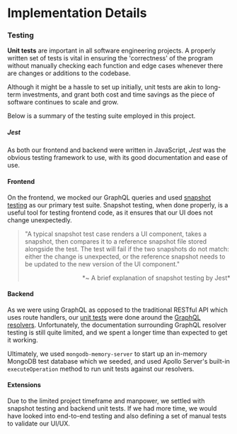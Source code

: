 # Implementation Details

### Testing
**Unit tests** are important in all software engineering projects. A properly written set of tests is
vital in ensuring the 'correctness' of the program without manually checking each function and
edge cases whenever there are changes or additions to the codebase.

Although it might be a hassle to set up initially, unit tests are akin to long-term investments, and
grant both cost and time savings as the piece of software continues to scale and grow.

Below is a summary of the testing suite employed in this project.

##### Jest
As both our frontend and backend were written in JavaScript, *Jest* was the obvious testing framework to use,
with its good documentation and ease of use.

#### Frontend
On the frontend, we mocked our GraphQL queries and used <u>snapshot testing</u> as our primary test suite. Snapshot
testing, when done properly, is a useful tool for testing frontend code, as it ensures that our UI does not
change unexpectedly.

> "A typical snapshot test case renders a UI component, takes a snapshot, then compares it to a reference snapshot
> file stored alongside the test. The test will fail if the two snapshots do not match: either the change is
> unexpected, or the reference snapshot needs to be updated to the new version of the UI component."
>
> <div style="text-align: right">*~ A brief explanation of snapshot testing by Jest*</div>

#### Backend
As we were using GraphQL as opposed to the traditional RESTful API which uses route handlers, our <u>unit tests</u> were
done around the <u>GraphQL resolvers</u>. Unfortunately, the documentation surrounding GraphQL resolver testing is still quite
limited, and we spent a longer time than expected to get it working.

Ultimately, we used `mongodb-memory-server` to start up an in-memory MongoDB test database which we seeded, and used Apollo Server's
built-in `executeOperation` method to run unit tests against our resolvers.

#### Extensions
Due to the limited project timeframe and manpower, we settled with snapshot testing and backend unit tests. If we had more
time, we would have looked into end-to-end testing and also defining a set of manual tests to validate our UI/UX.